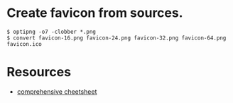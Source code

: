 # Create favicon from sources.

```
$ optipng -o7 -clobber *.png
$ convert favicon-16.png favicon-24.png favicon-32.png favicon-64.png favicon.ico
```

# Resources

* [comprehensive cheetsheet](https://github.com/audreyr/favicon-cheat-sheet)

